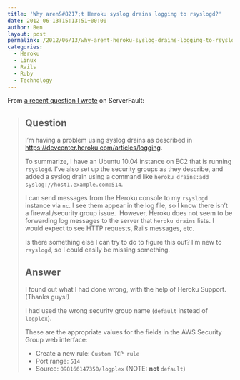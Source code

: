 ```yaml
---
title: 'Why aren&#8217;t Heroku syslog drains logging to rsyslogd?'
date: 2012-06-13T15:13:51+00:00
author: Ben
layout: post
permalink: /2012/06/13/why-arent-heroku-syslog-drains-logging-to-rsyslogd/
categories:
  - Heroku
  - Linux
  - Rails
  - Ruby
  - Technology
---
```

From [a recent question I wrote](http://serverfault.com/questions/397724/why-arent-heroku-syslog-drains-logging-to-rsyslogd) on ServerFault:

> ## Question
> 
> I&#8217;m having a problem using syslog drains as described in <a href="https://devcenter.heroku.com/articles/logging" rel="nofollow">https://devcenter.heroku.com/articles/logging</a>.
> 
> To summarize, I have an Ubuntu 10.04 instance on EC2 that is running `rsyslogd`. I&#8217;ve also set up the security groups as they describe, and added a syslog drain using a command like `heroku drains:add syslog://host1.example.com:514`.
> 
> I can send messages from the Heroku console to my `rsyslogd` instance via `nc`. I see them appear in the log file, so I know there isn&#8217;t a firewall/security group issue.  However, Heroku does not seem to be forwarding log messages to the server that `heroku drains` lists. I would expect to see HTTP requests, Rails messages, etc.
> 
> Is there something else I can try to do to figure this out? I&#8217;m new to `rsyslogd`, so I could easily be missing something.
> 
> ## Answer
> 
> I found out what I had done wrong, with the help of Heroku Support. (Thanks guys!)
> 
> I had used the wrong security group name (`default` instead of `logplex`).
> 
> These are the appropriate values for the fields in the AWS Security Group web interface:
> 
>   * Create a new rule: `Custom TCP rule`
>   * Port range: `514`
>   * Source: `098166147350/logplex` (NOTE: **not** `default`)